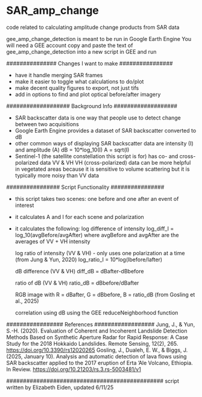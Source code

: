 # SAR_amp_change
code related to calculating amplitude change products from SAR data

gee_amp_change_detection is meant to be run in Google Earth Engine
You will need a GEE account
copy and paste the text of gee_amp_change_detection into a new script in GEE and run


############### Changes I want to make ################
- have it handle merging SAR frames 
- make it easier to toggle what calculations to do/plot
- make decent quality figures to export, not just tifs
- add in options to find and plot optical before/after imagery

################### Background Info ###################
- SAR backscatter data is one way that people use to detect change between two acquisitions
- Google Earth Engine provides a dataset of SAR backscatter converted to dB 
- other common ways of displaying SAR backscatter data are intensity (I) and amplitude (A)
	dB = 10*log_10(I)
	A = sqrt(I)
- Sentinel-1 (the satellite constellation this script is for) has co- and cross-polarized data
	VV & VH
	VH (cross-polarized) data can be more helpful in vegetated areas because it is sensitive to volume scattering
	but it is typically more noisy than VV data

################ Script Functionality ################
- this script takes two scenes: one before and one after an event of interest
- it calculates A and I for each scene and polarization
- it calculates the following:
	log difference of intensity
		log_diff_I = log_10(avgBefore/avgAfter) where avgBefore and avgAfter are the averages of VV + VH intensity

	log ratio of intensity (VV & VH) - only uses one polarization at a time (from Jung & Yun, 2020)
		log_ratio_I = 10*log(Ibefore/Iafter)

	dB difference (VV & VH)
		diff_dB = dBafter-dBbefore

	ratio of dB (VV & VH)
		ratio_dB = dBbefore/dBafter

	RGB image with R = dBafter, G = dBbefore, B = ratio_dB (from Gosling et al., 2025)

	correlation using dB
		using the GEE reduceNeighborhood function

	
################# References ##################
Jung, J., & Yun, S.-H. (2020). Evaluation of Coherent and Incoherent Landslide Detection Methods Based on Synthetic Aperture Radar for Rapid Response: A Case Study for the 2018 Hokkaido Landslides. Remote Sensing, 12(2), 265. https://doi.org/10.3390/rs12020265
Gosling, J., Dualeh, E. W., & Biggs, J. (2025, January 10). Analysis and automatic detection of lava flows using SAR backscatter applied to the 2017 eruption of Erta ’Ale Volcano, Ethiopia. In Review. https://doi.org/10.21203/rs.3.rs-5003481/v1

###############################################
script written by Elizabeth Eiden, updated 6/11/25
